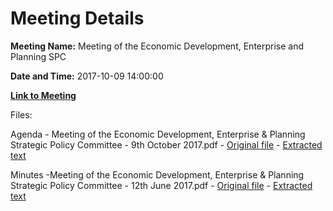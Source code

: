 # Meeting Details

**Meeting Name:** Meeting of the Economic Development, Enterprise and Planning SPC

**Date and Time:** 2017-10-09 14:00:00

**[Link to Meeting](https://www.limerick.ie/council/whats-on/meeting-economic-development-enterprise-and-planning-spc-4)**

Files: 

Agenda - Meeting of the Economic Development, Enterprise & Planning Strategic Policy Committee - 9th October 2017.pdf - [Original file](https://www.limerick.ie/sites/default/files/media/documents/2017-10/Agenda%20-%20Meeting%20of%20the%20Economic%20Development%2C%20Enterprise%20%26%20Planning%20Strategic%20Policy%20Committee%20-%209th%20October%202017.pdf) - [Extracted text](./Agenda%20-%20Meeting%20of%20the%20Economic%20Development%2C%20Enterprise%20%26%20Planning%20Strategic%20Policy%20Committee%20-%209th%20October%202017.md)

Minutes -Meeting of the Economic Development, Enterprise & Planning Strategic Policy Committee - 12th June 2017.pdf - [Original file](https://www.limerick.ie/sites/default/files/media/documents/2017-10/Minutes%20-Meeting%20of%20the%20Economic%20Development%2C%20Enterprise%20%26%20Planning%20Strategic%20Policy%20Committee%20%20-%2012th%20June%202017.pdf) - [Extracted text](./Minutes%20-Meeting%20of%20the%20Economic%20Development%2C%20Enterprise%20%26%20Planning%20Strategic%20Policy%20Committee%20-%2012th%20June%202017.md)

